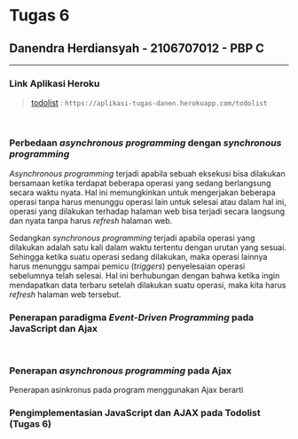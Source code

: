 # Tugas 6
## Danendra Herdiansyah - 2106707012 - PBP C
<hr>

### Link Aplikasi Heroku
> [todolist](https://aplikasi-tugas-danen.herokuapp.com/todolist) : `https://aplikasi-tugas-danen.herokuapp.com/todolist`
<br>

### Perbedaan _asynchronous programming_ dengan _synchronous programming_
_Asynchronous programming_ terjadi apabila sebuah eksekusi bisa dilakukan bersamaan ketika terdapat beberapa operasi yang sedang berlangsung secara waktu nyata. Hal ini memungkinkan untuk mengerjakan beberapa operasi tanpa harus menunggu operasi lain untuk selesai atau dalam hal ini, operasi yang dilakukan terhadap halaman web bisa terjadi secara langsung dan nyata tanpa harus _refresh_ halaman web.

Sedangkan _synchronous programming_ terjadi apabila operasi yang dilakukan adalah satu kali dalam waktu tertentu dengan urutan yang sesuai. Sehingga ketika suatu operasi sedang dilakukan, maka operasi lainnya harus menunggu sampai pemicu (_triggers_) penyelesaian operasi sebelumnya telah selesai. Hal ini berhubungan dengan bahwa ketika ingin mendapatkan data terbaru setelah dilakukan suatu operasi, maka kita harus _refresh_ halaman web tersebut.
<br>

### Penerapan paradigma _Event-Driven Programming_ pada JavaScript dan Ajax

<br>

### Penerapan _asynchronous programming_ pada Ajax
Penerapan asinkronus pada program menggunakan Ajax berarti 
<br>

### Pengimplementasian JavaScript dan AJAX pada Todolist (Tugas 6) 